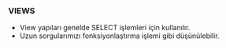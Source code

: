 ### VIEWS

- View yapıları genelde SELECT işlemleri için kullanılır.
- Uzun sorgularımızı fonksiyonlaştırma işlemi gibi düşünülebilir.